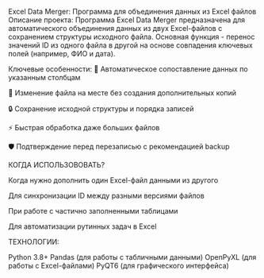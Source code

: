 Excel Data Merger: Программа для объединения данных из Excel файлов Описание проекта: Программа Excel Data Merger предназначена для автоматического объединения данных из двух Excel-файлов с сохранением структуры исходного файла. Основная функция - перенос значений ID из одного файла в другой на основе совпадения ключевых полей (например, ФИО и дата).

Ключевые особенности: 🔄 Автоматическое сопоставление данных по указанным столбцам

📁 Изменение файла на месте без создания дополнительных копий

🔒 Сохранение исходной структуры и порядка записей

⚡ Быстрая обработка даже больших файлов

🛡️ Подтверждение перед перезаписью с рекомендацией backup

КОГДА ИСПОЛЬЗОВОВАТЬ?

Когда нужно дополнить один Excel-файл данными из другого

Для синхронизации ID между разными версиями файлов

При работе с частично заполненными таблицами

Для автоматизации рутинных задач в Excel

ТЕХНОЛОГИИ:

Python 3.8+
Pandas (для работы с табличными данными)
OpenPyXL (для работы с Excel-файлами)
PyQT6 (для графического интерфейса)
